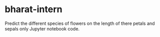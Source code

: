 # bharat-intern
Predict the different species of flowers on the length of there petals and sepals only Jupyter notebook code.

